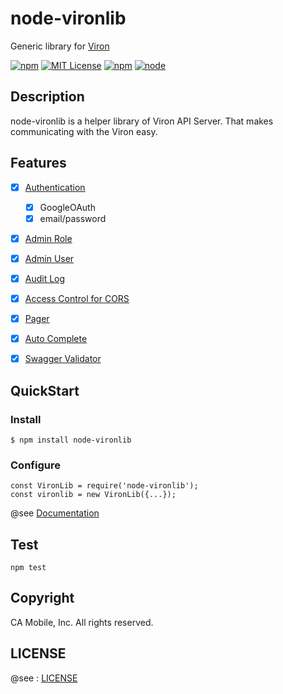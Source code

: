 # node-vironlib
Generic library for [Viron](https://github.com/cam-inc/viron/)

[![npm](https://nodei.co/npm/node-vironlib.png)](https://nodei.co/npm/node-vironlib/)
[![MIT License](http://img.shields.io/badge/license-MIT-blue.svg?style=flat)](LICENSE)
[![npm](https://img.shields.io/npm/dt/node-vironlib.svg)]()
[![node](https://img.shields.io/node/v/node-vironlib.svg)]()

## Description

node-vironlib is a helper library of Viron API Server.
That makes communicating with the Viron easy.

## Features

- [x] [Authentication](auth)
  - [x] GoogleOAuth
  - [x] email/password
- [x] [Admin Role](admin_role)
- [x] [Admin User](admin_user)
- [x] [Audit Log](audit_log)
- [x] [Access Control for CORS](acl)
- [x] [Pager](pager)
- [x] [Auto Complete](autocomplete)
- [x] [Swagger Validator](swagger_validator)


## QuickStart

### Install
```
$ npm install node-vironlib
```

### Configure
```
const VironLib = require('node-vironlib');
const vironlib = new VironLib({...});
```

@see [Documentation](https://cam-inc.github.io/viron-doc/docs/adv_vironlib.html)

## Test
```
npm test
```

## Copyright

CA Mobile, Inc. All rights reserved.

## LICENSE

@see : [LICENSE](LICENSE)
